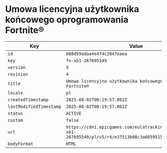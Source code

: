# Umowa licencyjna użytkownika końcowego oprogramowania Fortnite®

| Key | Value |
| --- | ----- |
| `id` | `688d59adaa4e474c2847eaea` |
| `key` | `fn-xb1-267695549` |
| `version` | `5` |
| `revision` | `4` |
| `title` | `Umowa licencyjna użytkownika końcowego oprogramowania Fortnite®` |
| `locale` | `pl` |
| `createdTimestamp` | `2025-08-02T00:19:57.062Z` |
| `lastModifiedTimestamp` | `2025-08-02T00:19:57.062Z` |
| `status` | `ACTIVE` |
| `custom` | `false` |
| `url` | `https://cdn1.epicgames.com/eulatracking-download/fn-xb1-267695549/pl/v5/r4/e37513b08c3a8859515d66f6391ed2dc.pdf` |
| `bodyFormat` | `HTML` |
